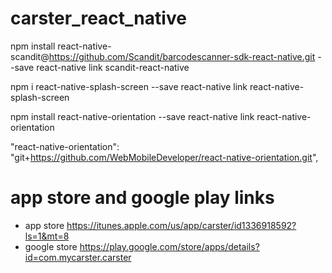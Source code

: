 # carster_react_native

npm install react-native-scandit@https://github.com/Scandit/barcodescanner-sdk-react-native.git --save
react-native link scandit-react-native


npm i react-native-splash-screen --save
react-native link react-native-splash-screen

npm install react-native-orientation --save
react-native link react-native-orientation

"react-native-orientation": "git+https://github.com/WebMobileDeveloper/react-native-orientation.git",

# app store and google play links
- app store 
	https://itunes.apple.com/us/app/carster/id1336918592?ls=1&mt=8
- google store 
	https://play.google.com/store/apps/details?id=com.mycarster.carster
